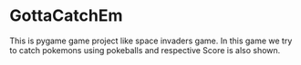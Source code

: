 # GottaCatchEm
This is pygame game project like space  invaders game. In this game we try to catch pokemons using pokeballs and respective Score is also shown.
